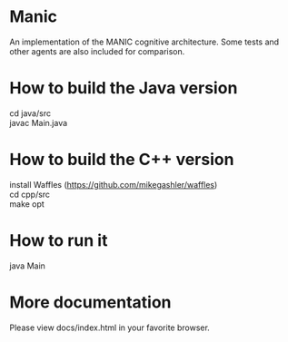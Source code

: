
# Manic
An implementation of the MANIC cognitive architecture.
Some tests and other agents are also included for comparison.

# How to build the Java version
cd java/src  
javac Main.java

# How to build the C++ version
install Waffles (https://github.com/mikegashler/waffles)  
cd cpp/src  
make opt

# How to run it
java Main

# More documentation
Please view docs/index.html in your favorite browser.
